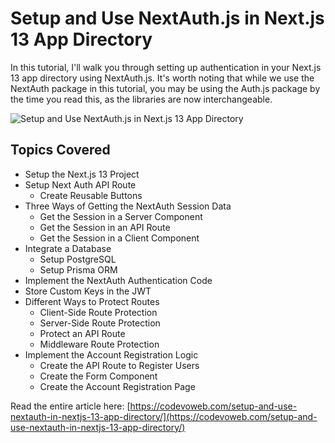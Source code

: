 # Setup and Use NextAuth.js in Next.js 13 App Directory

In this tutorial, I'll walk you through setting up authentication in your Next.js 13 app directory using NextAuth.js. It's worth noting that while we use the NextAuth package in this tutorial, you may be using the Auth.js package by the time you read this, as the libraries are now interchangeable.

![Setup and Use NextAuth.js in Next.js 13 App Directory](https://codevoweb.com/wp-content/uploads/2023/03/Setup-and-Use-NextAuth.js-in-Next.js-13-App-Directory.webp)

## Topics Covered

- Setup the Next.js 13 Project
- Setup Next Auth API Route
    - Create Reusable Buttons
- Three Ways of Getting the NextAuth Session Data
    - Get the Session in a Server Component
    - Get the Session in an API Route
    - Get the Session in a Client Component
- Integrate a Database
    - Setup PostgreSQL
    - Setup Prisma ORM
- Implement the NextAuth Authentication Code
- Store Custom Keys in the JWT
- Different Ways to Protect Routes
    - Client-Side Route Protection
    - Server-Side Route Protection
    - Protect an API Route
    - Middleware Route Protection
- Implement the Account Registration Logic
    - Create the API Route to Register Users
    - Create the Form Component
    - Create the Account Registration Page

Read the entire article here: [https://codevoweb.com/setup-and-use-nextauth-in-nextjs-13-app-directory/](https://codevoweb.com/setup-and-use-nextauth-in-nextjs-13-app-directory/)

